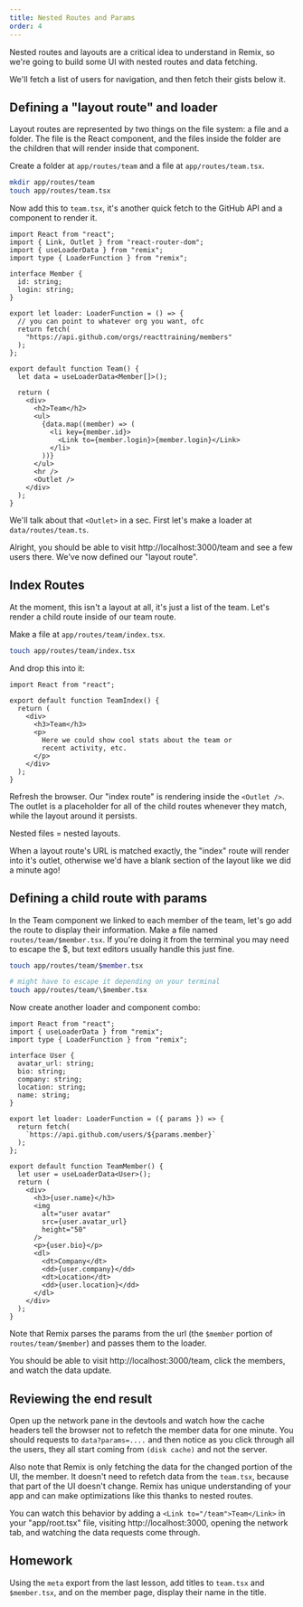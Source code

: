 ```yaml
---
title: Nested Routes and Params
order: 4
---
```


Nested routes and layouts are a critical idea to understand in Remix, so we're going to build some UI with nested routes and data fetching.

We'll fetch a list of users for navigation, and then fetch their gists below it.

## Defining a "layout route" and loader

Layout routes are represented by two things on the file system: a file and a folder. The file is the React component, and the files inside the folder are the children that will render inside that component.

Create a folder at `app/routes/team` and a file at `app/routes/team.tsx`.

```bash
mkdir app/routes/team
touch app/routes/team.tsx
```

Now add this to `team.tsx`, it's another quick fetch to the GitHub API and a component to render it.

```tsx
import React from "react";
import { Link, Outlet } from "react-router-dom";
import { useLoaderData } from "remix";
import type { LoaderFunction } from "remix";

interface Member {
  id: string;
  login: string;
}

export let loader: LoaderFunction = () => {
  // you can point to whatever org you want, ofc
  return fetch(
    "https://api.github.com/orgs/reacttraining/members"
  );
};

export default function Team() {
  let data = useLoaderData<Member[]>();

  return (
    <div>
      <h2>Team</h2>
      <ul>
        {data.map((member) => (
          <li key={member.id}>
            <Link to={member.login}>{member.login}</Link>
          </li>
        ))}
      </ul>
      <hr />
      <Outlet />
    </div>
  );
}
```

We'll talk about that `<Outlet>` in a sec. First let's make a loader at `data/routes/team.ts`.

Alright, you should be able to visit http://localhost:3000/team and see a few users there. We've now defined our "layout route".

## Index Routes

At the moment, this isn't a layout at all, it's just a list of the team. Let's render a child route inside of our team route.

Make a file at `app/routes/team/index.tsx`.

```bash
touch app/routes/team/index.tsx
```

And drop this into it:

```tsx
import React from "react";

export default function TeamIndex() {
  return (
    <div>
      <h3>Team</h3>
      <p>
        Here we could show cool stats about the team or
        recent activity, etc.
      </p>
    </div>
  );
}
```

Refresh the browser. Our "index route" is rendering inside the `<Outlet />`. The outlet is a placeholder for all of the child routes whenever they match, while the layout around it persists.

Nested files = nested layouts.

When a layout route's URL is matched exactly, the "index" route will render into it's outlet, otherwise we'd have a blank section of the layout like we did a minute ago!

## Defining a child route with params

In the Team component we linked to each member of the team, let's go add the route to display their information. Make a file named `routes/team/$member.tsx`. If you're doing it from the terminal you may need to escape the \$, but text editors usually handle this just fine.

```bash
touch app/routes/team/$member.tsx

# might have to escape it depending on your terminal
touch app/routes/team/\$member.tsx
```

Now create another loader and component combo:

```tsx
import React from "react";
import { useLoaderData } from "remix";
import type { LoaderFunction } from "remix";

interface User {
  avatar_url: string;
  bio: string;
  company: string;
  location: string;
  name: string;
}

export let loader: LoaderFunction = ({ params }) => {
  return fetch(
    `https://api.github.com/users/${params.member}`
  );
};

export default function TeamMember() {
  let user = useLoaderData<User>();
  return (
    <div>
      <h3>{user.name}</h3>
      <img
        alt="user avatar"
        src={user.avatar_url}
        height="50"
      />
      <p>{user.bio}</p>
      <dl>
        <dt>Company</dt>
        <dd>{user.company}</dd>
        <dt>Location</dt>
        <dd>{user.location}</dd>
      </dl>
    </div>
  );
}
```

Note that Remix parses the params from the url (the `$member` portion of `routes/team/$member`) and passes them to the loader.

You should be able to visit http://localhost:3000/team, click the members, and watch the data update.

## Reviewing the end result

Open up the network pane in the devtools and watch how the cache headers tell the browser not to refetch the member data for one minute. You should requests to `data?params=....` and then notice as you click through all the users, they all start coming from `(disk cache)` and not the server.

Also note that Remix is only fetching the data for the changed portion of the UI, the member. It doesn't need to refetch data from the `team.tsx`, because that part of the UI doesn't change. Remix has unique understanding of your app and can make optimizations like this thanks to nested routes.

You can watch this behavior by adding a `<Link to="/team">Team</Link>` in your "app/root.tsx" file, visiting http://localhost:3000, opening the network tab, and watching the data requests come through.

## Homework

Using the `meta` export from the last lesson, add titles to `team.tsx` and `$member.tsx`, and on the member page, display their name in the title.
